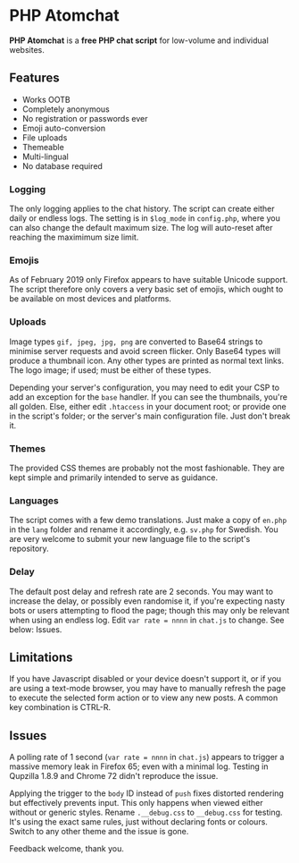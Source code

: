 # PHP Atomchat

**PHP Atomchat** is a **free PHP chat script** for low-volume and individual websites.

## Features
- Works OOTB
- Completely anonymous
- No registration or passwords ever
- Emoji auto-conversion
- File uploads
- Themeable
- Multi-lingual
- No database required

### Logging

The only logging applies to the chat history. The script can create either daily or endless logs. The setting is in `$log_mode` in `config.php`, where you can also change the default maximum size. The log will auto-reset after reaching the maximimum size limit.

### Emojis

As of February 2019 only Firefox appears to have suitable Unicode support. The script therefore only covers a very basic set of emojis, which ought to be available on most devices and platforms.

### Uploads

Image types `gif, jpeg, jpg, png` are converted to Base64 strings to minimise server requests and avoid screen flicker. Only Base64 types will produce a thumbnail icon. Any other types are printed as normal text links. The logo image; if used; must be either of these types.

Depending your server's configuration, you may need to edit your CSP to add an exception for the `base` handler. If you can see the thumbnails, you're all golden. Else, either edit `.htaccess` in your document root; or provide one in the script's folder; or the server's main configuration file. Just don't break it.

### Themes

The provided CSS themes are probably not the most fashionable. They are kept simple and primarily intended to serve as guidance.

### Languages

The script comes with a few demo translations. Just make a copy of `en.php` in the `lang` folder and rename it accordingly, e.g. `sv.php` for Swedish. You are very welcome to submit your new language file to the script's repository.

### Delay

The default post delay and refresh rate are 2 seconds. You may want to increase the delay, or possibly even randomise it, if you're expecting nasty bots or users attempting to flood the page; though this may only be relevant when using an endless log. Edit `var rate = nnnn` in `chat.js` to change. See below: Issues.

## Limitations

If you have Javascript disabled or your device doesn't support it, or if you are using a text-mode browser, you may have to manually refresh the page to execute the selected form action or to view any new posts. A common key combination is CTRL-R. 

## Issues

A polling rate of 1 second (`var rate = nnnn` in `chat.js`) appears to trigger a massive memory leak in Firefox 65; even with a minimal log. Testing in Qupzilla 1.8.9 and Chrome 72 didn't reproduce the issue.

Applying the trigger to the `body` ID instead of `push` fixes distorted rendering but effectively prevents input. This only happens when viewed either without or generic styles. Rename `.__debug.css` to `__debug.css` for testing. It's using the exact same rules, just without declaring fonts or colours. Switch to any other theme and the issue is gone.

Feedback welcome, thank you.
